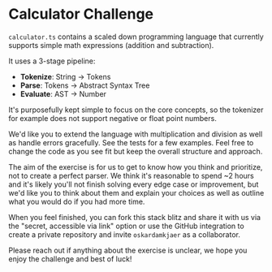 # Calculator Challenge

`calculator.ts` contains a scaled down programming language that currently supports simple math expressions (addition and subtraction).

It uses a 3-stage pipeline:

- **Tokenize**: String → Tokens
- **Parse**: Tokens → Abstract Syntax Tree
- **Evaluate**: AST → Number

It's purposefully kept simple to focus on the core concepts, so the tokenizer for example does not support negative or float point numbers.

We'd like you to extend the language with multiplication and division as well as handle errors gracefully. See the tests for a few examples. Feel free to change the code as you see fit but keep the overall structure and approach.

The aim of the exercise is for us to get to know how you think and prioritize, not to create a perfect parser. We think it's reasonable to spend ~2 hours and it's likely you'll not finish solving every edge case or improvement, but we'd like you to think about them and explain your choices as well as outline what you would do if you had more time.

When you feel finished, you can fork this stack blitz and share it with us via the "secret, accessible via link" option or use the GitHub integration to create a private repository and invite `oskardamkjaer` as a collaborator.

Please reach out if anything about the exercise is unclear, we hope you enjoy the challenge and best of luck!
